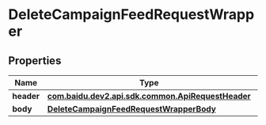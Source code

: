 

# DeleteCampaignFeedRequestWrapper


## Properties

Name | Type | Description | Notes
------------ | ------------- | ------------- | -------------
**header** | [**com.baidu.dev2.api.sdk.common.ApiRequestHeader**](com.baidu.dev2.api.sdk.common.ApiRequestHeader.md) |  |  [optional]
**body** | [**DeleteCampaignFeedRequestWrapperBody**](DeleteCampaignFeedRequestWrapperBody.md) |  |  [optional]



